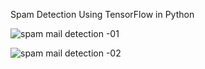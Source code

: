 Spam Detection Using TensorFlow in Python

![spam mail detection -01](https://github.com/phanikumaralakam/alakam-phani-kumar/assets/154543563/92bbac24-e927-4d05-942c-f1cdef71c056)


![spam mail detection -02](https://github.com/phanikumaralakam/alakam-phani-kumar/assets/154543563/26451e45-b4bf-4764-82be-797c9418c677)
